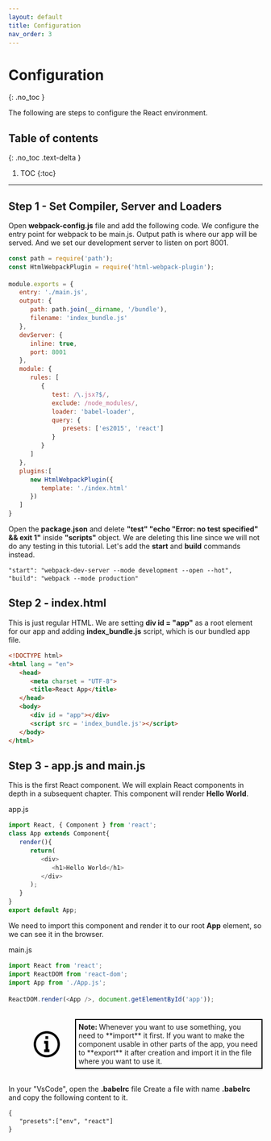 ```yaml
---
layout: default
title: Configuration
nav_order: 3
---
```


# Configuration
{: .no_toc }

The following are steps to configure the React environment.

## Table of contents
{: .no_toc .text-delta }

1. TOC
{:toc}

---
## Step 1 - Set Compiler, Server and Loaders

Open **webpack-config.js** file and add the following code.
We configure the entry point for webpack to be main.js.
Output path is where our app will be served.
And we set our development server to listen on port 8001.

```js
const path = require('path');
const HtmlWebpackPlugin = require('html-webpack-plugin');

module.exports = {
   entry: './main.js',
   output: {
      path: path.join(__dirname, '/bundle'),
      filename: 'index_bundle.js'
   },
   devServer: {
      inline: true,
      port: 8001
   },
   module: {
      rules: [
         {
            test: /\.jsx?$/,
            exclude: /node_modules/,
            loader: 'babel-loader',
            query: {
               presets: ['es2015', 'react']
            }
         }
      ]
   },
   plugins:[
      new HtmlWebpackPlugin({
         template: './index.html'
      })
   ]
}
```

Open the **package.json** and delete **"test" "echo \"Error: no test specified\" && exit 1"** inside **"scripts"** object. We are deleting this line since we will not do any testing in this tutorial. Let's add the **start** and **build** commands instead.

```
"start": "webpack-dev-server --mode development --open --hot",
"build": "webpack --mode production"
```
## Step 2 - index.html

This is just regular HTML. We are setting **div id = "app"** as a root element for our app and adding **index_bundle.js** script, which is our bundled app file.

```html
<!DOCTYPE html>
<html lang = "en">
   <head>
      <meta charset = "UTF-8">
      <title>React App</title>
   </head>
   <body>
      <div id = "app"></div>
      <script src = 'index_bundle.js'></script>
   </body>
</html>
```

## Step 3 - app.js and main.js

This is the first React component. We will explain React components in depth in a subsequent chapter. This component will render **Hello World**.

app.js
```js
import React, { Component } from 'react';
class App extends Component{
   render(){
      return(
         <div>
            <h1>Hello World</h1>
         </div>
      );
   }
}
export default App;
```

We need to import this component and render it to our root **App** element, so we can see it in the browser.

main.js
```js
import React from 'react';
import ReactDOM from 'react-dom';
import App from './App.js';

ReactDOM.render(<App />, document.getElementById('app'));
```
<br>
<div style="margin-left: 50px; display: flex; align-items: center;">
    <img src="https://raw.githubusercontent.com/dmitrymatio/setupReactDocs/gh-pages/docs/img/iconfinder_v-31_3162614.png"
      alt="note"
      style=" margin-right: 30px; width: 52px;" />
      <article style="border: 2px solid black; box-sizing: border-box; padding: 5px;"> <strong>Note:  </strong>Whenever you want to use something, you need to **import** it first. If you want to make the component usable in other parts of the app, you need to **export** it after creation and import it in the file where you want to use it.</article>
</div>
<br>

In your "VsCode", open the **.babelrc** file
Create a file with name **.babelrc** and copy the following content to it.

```
{
   "presets":["env", "react"]
}
```